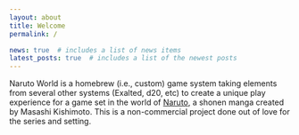 ```yaml
---
layout: about
title: Welcome
permalink: /

news: true  # includes a list of news items
latest_posts: true  # includes a list of the newest posts
---
```


Naruto World is a homebrew (i.e., custom) game system taking elements from several other systems (Exalted, d20, etc) to create a unique play experience for a game set in the world of [Naruto](https://en.wikipedia.org/wiki/Naruto), a shonen manga created by Masashi Kishimoto. This is a non-commercial project done out of love for the series and setting.
